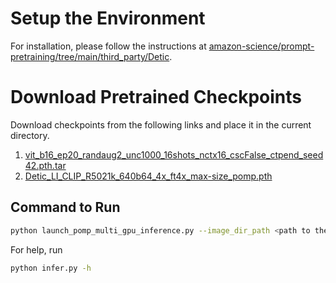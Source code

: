 # Setup the Environment

For installation, please follow the instructions at [amazon-science/prompt-pretraining/tree/main/third_party/Detic](https://github.com/amazon-science/prompt-pretraining/tree/main/third_party/Detic).

# Download Pretrained Checkpoints

Download checkpoints from the following links and place it in the current directory.
1. [vit_b16_ep20_randaug2_unc1000_16shots_nctx16_cscFalse_ctpend_seed42.pth.tar](https://drive.google.com/file/d/1C8oU6cWkJdU3Q3IHaqTcbIToRLo9bMnu/view?usp=sharing)
2. [Detic_LI_CLIP_R5021k_640b64_4x_ft4x_max-size_pomp.pth](https://drive.google.com/file/d/1TwrjcUYimkI_f9z9UZXCmLztdgv31Peu/view?usp=sharing)

## Command to Run

```bash
python launch_pomp_multi_gpu_inference.py --image_dir_path <path to the directory containing images> --output_dir_path <base path to store the predictions> --tags_dir_path <path containing tag2text and ram predictions> --gpu_ids <comma separated gpu ids to run inference on multiple gpus>
```

For help, run

```bash
python infer.py -h
```
